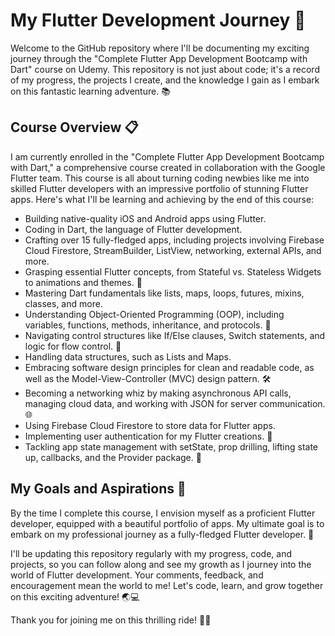 # My Flutter Development Journey 🚀
Welcome to the GitHub repository where I'll be documenting my exciting journey through the "Complete Flutter App Development Bootcamp with Dart" course on Udemy. This repository is not just about code; it's a record of my progress, the projects I create, and the knowledge I gain as I embark on this fantastic learning adventure. 📚

## Course Overview 📋
I am currently enrolled in the "Complete Flutter App Development Bootcamp with Dart," a comprehensive course created in collaboration with the Google Flutter team. This course is all about turning coding newbies like me into skilled Flutter developers with an impressive portfolio of stunning Flutter apps. Here's what I'll be learning and achieving by the end of this course:

- Building native-quality iOS and Android apps using Flutter.
- Coding in Dart, the language of Flutter development.
- Crafting over 15 fully-fledged apps, including projects involving Firebase Cloud Firestore, StreamBuilder, ListView, networking, external APIs, and more.
- Grasping essential Flutter concepts, from Stateful vs. Stateless Widgets to animations and themes. 🎨
- Mastering Dart fundamentals like lists, maps, loops, futures, mixins, classes, and more.
- Understanding Object-Oriented Programming (OOP), including variables, functions, methods, inheritance, and protocols. 🧐
- Navigating control structures like If/Else clauses, Switch statements, and logic for flow control. 🤖
- Handling data structures, such as Lists and Maps.
- Embracing software design principles for clean and readable code, as well as the Model-View-Controller (MVC) design pattern. 🛠️
- Becoming a networking whiz by making asynchronous API calls, managing cloud data, and working with JSON for server communication. 🌐
- Using Firebase Cloud Firestore to store data for Flutter apps.
- Implementing user authentication for my Flutter creations. 🔑
- Tackling app state management with setState, prop drilling, lifting state up, callbacks, and the Provider package. 🚦
  
## My Goals and Aspirations 🌟
By the time I complete this course, I envision myself as a proficient Flutter developer, equipped with a beautiful portfolio of apps. My ultimate goal is to embark on my professional journey as a fully-fledged Flutter developer. 📱

I'll be updating this repository regularly with my progress, code, and projects, so you can follow along and see my growth as I journey into the world of Flutter development. Your comments, feedback, and encouragement mean the world to me! Let's code, learn, and grow together on this exciting adventure! 🌏💻

Thank you for joining me on this thrilling ride! 🙌🎉
